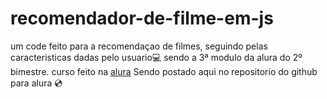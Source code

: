 # recomendador-de-filme-em-js
um code feito para a recomendaçao de filmes, seguindo pelas caracteristicas dadas pelo usuario💻
sendo a 3ª modulo da alura do 2º bimestre. curso feito na [alura](https://www.alura.com.br)
Sendo postado aqui no repositorio do github para alura 💿
